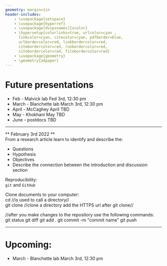 ```yaml
---
geometry: margin=1in
header-includes:
    - \usepackage{setspace}
    - \usepackage{hyperref}
    - \usepackage[dvipsnames]{xcolor}
    - \hypersetup{colorlinks=true, urlcolor=cyan , 
      linkcolor=cyan, citecolor=cyan, pdfborder=blue,
      urlbordercolor=red, linkbordercolor=red,
      citebordercolor=red, runbordercolor=red,
      citebordercolor=red, filebordercolor=red}
    - \usepackage{geometry}
    - \geometry{a4paper}
---  
```


# Future presentations

 - Feb - Malvick lab Fed 3rd, 12:30 pm
 - March - Blanchette lab March 3rd, 12:30 pm
 - April - McCaghey April TBD
 - May - Khokhani May TBD
 - June - postdocs TBD

---  

** February 3rd 2022 **  
From a research article learn to identify and describe the:  
 - Questions  
 - Hypothesis  
 - Objectives  
 - Describe the connection between the introduction and discussion section  

Reproducibility:   
`git` and `GitHub`  

Clone documents to your computer:  
cd //is used to call a directory//  
git clone //clone a directory add the HTTPS url after git clone//  

//after you make changes to the repository use the following commands:  
git status
git diff
git add .
git commit -m "commit name"
git push

---  
# Upcoming:  
 - March - Blanchette lab March 3rd, 12:30 pm
